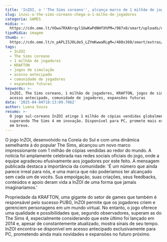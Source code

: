 ```yaml
---
title: 'InZOI, o ''The Sims coreano'', alcança marco de 1 milhão de jogadores'
slug: inzoi-o-the-sims-coreano-chega-a-1-milho-de-jogadores
categoria: GAMES
midia: >-
  https://cdn.ome.lt/VOwa7RXAhrqyl1UwKwPdNHfXhPM=/987x0/smart/uploads/conteudo/fotos/imagem_2025-04-04_150653072.png
tipoMidia: imagem
thumb: >-
  https://cdn.ome.lt/n_pAPLI5J0LdeS_LZYmKwwaRLgM=/480x360/smart/extras/conteudos/imagem_2025-04-04_150650427.png
tags:
  - InZOI
  - The Sims coreano
  - 1 milhão de jogadores
  - KRAFTON
  - jogos de simulação
  - acesso antecipado
  - comunidade de jogadores
  - expansões futuras
keywords: >-
  InZOI, The Sims coreano, 1 milhão de jogadores, KRAFTON, jogos de simulação,
  acesso antecipado, comunidade de jogadores, expansões futuras
data: '2025-04-04T18:13:09.706Z'
author: Luana Souza
resumo: >-
  O jogo sul-coreano InZOI atinge 1 milhão de cópias vendidas globalmente,
  superando The Sims 4 em inovação. Disponível para PC, promete mais expansões
  em breve.
---
```


O jogo InZOI, desenvolvido na Coreia do Sul e com uma dinâmica semelhante à do popular The Sims, alcançou um novo marco impressionante com 1 milhão de cópias vendidas ao redor do mundo. A notícia foi amplamente celebrada nas redes sociais oficiais do jogo, onde a equipe agradeceu efusivamente aos jogadores por este feito. A mensagem publicada destaca a importância da comunidade: 'É um número que ainda parece irreal para nós, e uma marca que não poderíamos ter alcançado sem cada um de vocês. Sua empolgação, suas criações, seus feedbacks, conteúdos e apoio deram vida a InZOI de uma forma que jamais imaginaríamos.'

Propriedade da KRAFTON, uma gigante do setor de games que também é responsável pelo sucesso PUBG, InZOI permite que os jogadores criem e gerenciem personagens em um mundo virtual. No entanto, o jogo oferece uma qualidade e possibilidades que, segundo observadores, superam as do The Sims 4, especialmente considerando que este último foi lançado em 2014 e, apesar de constantemente atualizado, mostra sinais de seu tempo. InZOI encontra-se disponível em acesso antecipado exclusivamente para PC, prometendo ainda mais novidades e expansões no futuro próximo.
